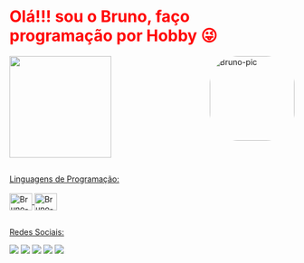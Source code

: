 <b> <h1 style="color: red;">Olá!!! sou o Bruno, faço programação por Hobby 😜 </h1></b> 
   <img align="right" alt="Bruno-pic" height="150" style="border-radius:50px;" src="">
   
<div>
  <a href="https://github.com/brunoramos27">
  <img align="center" img height="180em"  src="https://github-readme-stats.vercel.app/api?username=brunoramos27&show_icons=true&theme=dark&include_all_commits=true&count_private=true"/>
 </div> 
   
 ##
<div>
Linguagens de Programação:
   <div style="display: inline_block"><br>
    <img align="center" alt="Bruno-Arduino" height="30" width="40" src="https://cdn.jsdelivr.net/gh/devicons/devicon/icons/arduino/arduino-original-wordmark.svg">
    <img align="center" alt="Bruno-Raspberry" height="30" width="40" src="https://cdn.jsdelivr.net/gh/devicons/devicon/icons/raspberrypi/raspberrypi-original.svg">
   </div>

##
   Redes Sociais:
   <div> 
     <a href="https://www.instagram.com/brunoramos_27/" target="_blank"><img src="https://img.shields.io/badge/-Instagram-%23E4405F?style=for-the-badge&logo=instagram&logoColor=white" target="_blank"></a>
   <a href="https://www.playstation.com" target="_blank"><img src="https://img.shields.io/badge/PlayStation-003791?style=for-the-badge&logo=playstation&logoColor=white" target="_blank"></a> 
   <a href="https://discord.gg/" target="_blank"><img src="https://img.shields.io/badge/Discord-7289DA?style=for-the-badge&logo=discord&logoColor=white" target="_blank"></a> 
   <a href = "mailto:brunoramos_27@hotmail.com"><img src="https://img.shields.io/badge/Microsoft_Outlook-0078D4?style=for-the-badge&logo=microsoft-outlook&logoColor=white" target="_blank"></a>
   <a href="https://www.linkedin.com" target="_blank"><img src="https://img.shields.io/badge/-LinkedIn-%230077B5?style=for-the-badge&logo=linkedin&logoColor=white" target="_blank"></a> 
</div>

##
